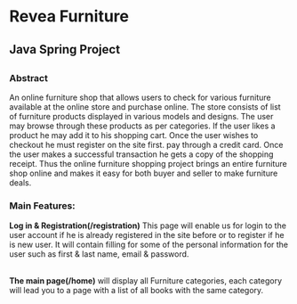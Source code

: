 <h1>Revea Furniture</h1>

<h2>Java Spring Project<h2>

  <h3>Abstract</h3>

<p>An online furniture shop that allows users to check for various furniture available at the online store and purchase online. The store consists of  list of furniture products displayed in various models and designs. 
The user may browse through these products as per categories. If the user likes a product he may add it to his shopping cart. Once the user wishes to checkout he must register on the site first.  pay through a credit card. Once the user makes a successful transaction he gets a copy of the shopping receipt. 
Thus the online furniture shopping project brings an entire furniture shop online and makes it easy for both buyer and seller to make furniture deals.</p>

  <h3>Main Features:</h3>
<b>Log in & Registration(/registration)</b>
This page will enable us for login to the user account if he is already registered in the site before or to register if he is new user. It will contain filling for some of the personal information for the user such as first & last name, email & password.<br><br>

  <b>The main page(/home)</b>
will display all Furniture categories, each category will lead you to a page with a list of all books with the same category.<br><br>


